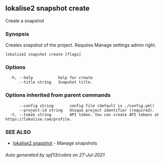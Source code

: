 ## lokalise2 snapshot create

Create a snapshot

### Synopsis

Creates snapshot of the project. Requires Manage settings admin right.

```
lokalise2 snapshot create [flags]
```

### Options

```
  -h, --help           help for create
      --title string   Snapshot title.
```

### Options inherited from parent commands

```
      --config string       config file (default is ./config.yml)
      --project-id string   Unique project identifier (required).
  -t, --token string        API token. You can create API tokens at https://lokalise.com/profile.
```

### SEE ALSO

* [lokalise2 snapshot](lokalise2_snapshot.md)	 - Manage snapshots

###### Auto generated by spf13/cobra on 27-Jul-2021
